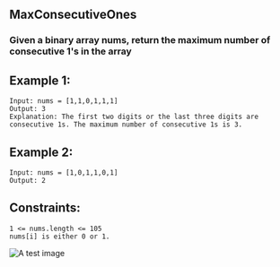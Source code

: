 
## MaxConsecutiveOnes

### Given a binary array nums, return the maximum number of consecutive 1's in the array


## Example 1:

```
Input: nums = [1,1,0,1,1,1]
Output: 3
Explanation: The first two digits or the last three digits are consecutive 1s. The maximum number of consecutive 1s is 3.

```
## Example 2:

```
Input: nums = [1,0,1,1,0,1]
Output: 2
```

## Constraints:

```
1 <= nums.length <= 105
nums[i] is either 0 or 1.

```

![A test image](https://github.com/Odubolaoluwatimilehin/Solve-Algorithim/blob/master/MaxConsecutiveOnes/Screenshot%20from%202021-08-08%2002-27-38.png)


